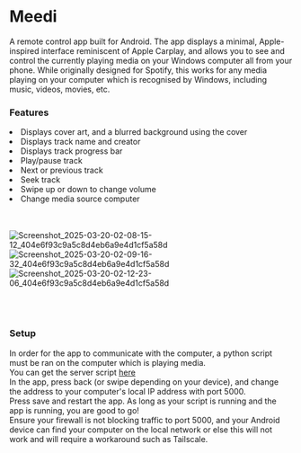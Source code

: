 <h1>Meedi</h1>
A remote control app built for Android.
The app displays a minimal, Apple-inspired interface reminiscent of Apple Carplay, and allows you to see and control the currently playing media on your Windows computer all from your phone.
While originally designed for Spotify, this works for any media playing on your computer which is recognised by Windows, including music, videos, movies, etc.

<h3>Features</h3>
<li>Displays cover art, and a blurred background using the cover</li>
<li>Displays track name and creator</li>
<li>Displays track progress bar</li>
<li>Play/pause track</li>
<li>Next or previous track</li>
<li>Seek track</li>
<li>Swipe up or down to change volume</li>
<li>Change media source computer</li>

<br>
<br>


![Screenshot_2025-03-20-02-08-15-12_404e6f93c9a5c8d4eb6a9e4d1cf5a58d](https://github.com/user-attachments/assets/13033d34-1d7b-4454-949c-018c7ec0d934)
![Screenshot_2025-03-20-02-09-16-32_404e6f93c9a5c8d4eb6a9e4d1cf5a58d](https://github.com/user-attachments/assets/dfbbf2d8-763f-4f2c-999e-fe9011398695)
![Screenshot_2025-03-20-02-12-23-06_404e6f93c9a5c8d4eb6a9e4d1cf5a58d](https://github.com/user-attachments/assets/9e455ff2-fafe-405d-9afc-d68b09a2f258)

<br>
<br>

<h3>Setup</h3>
In order for the app to communicate with the computer, a python script must be ran on the computer which is playing media. <br>
You can get the server script <a href="https://github.com/tahirwrth/Meedi/blob/master/server/generic.pyw" title="here">here</a><br>
In the app, press back (or swipe depending on your device), and change the address to your computer's local IP address with port 5000. <br>
Press save and restart the app. As long as your script is running and the app is running, you are good to go! <br>
Ensure your firewall is not blocking traffic to port 5000, and your Android device can find your computer on the local network or else this will not work and will require a workaround such as Tailscale.
